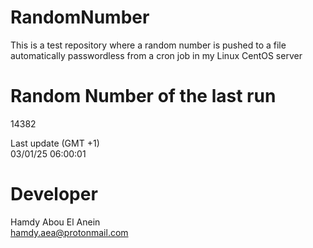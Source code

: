 # RandomNumber    
This is a test repository where a random number is pushed to a file automatically passwordless from a cron job in my Linux CentOS server    
# Random Number of the last run   
14382
      
Last update (GMT +1)    
03/01/25 06:00:01
# Developer    
Hamdy Abou El Anein   
hamdy.aea@protonmail.com
